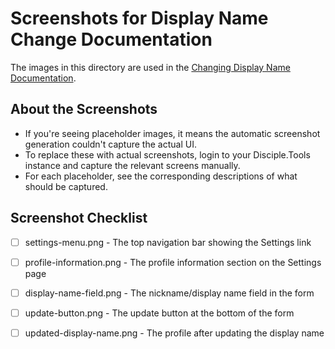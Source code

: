 # Screenshots for Display Name Change Documentation

The images in this directory are used in the [Changing Display Name Documentation](../../docs/changing-display-name.md).

## About the Screenshots

- If you're seeing placeholder images, it means the automatic screenshot generation couldn't capture the actual UI.
- To replace these with actual screenshots, login to your Disciple.Tools instance and capture the relevant screens manually.
- For each placeholder, see the corresponding descriptions of what should be captured.

## Screenshot Checklist

- [ ] settings-menu.png - The top navigation bar showing the Settings link
- [ ] profile-information.png - The profile information section on the Settings page
- [ ] display-name-field.png - The nickname/display name field in the form
- [ ] update-button.png - The update button at the bottom of the form
- [ ] updated-display-name.png - The profile after updating the display name

